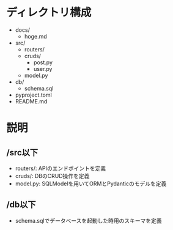# ディレクトリ構成

- docs/
  - hoge.md
- src/
  - routers/
  - cruds/
    - post.py
    - user.py
  - model.py
- db/
  - schema.sql
- pyproject.toml
- README.md

# 説明

## /src以下

- routers/: APIのエンドポイントを定義
- cruds/: DBのCRUD操作を定義
- model.py: SQLModelを用いてORMとPydanticのモデルを定義

## /db以下

- schema.sqlでデータベースを起動した時用のスキーマを定義
